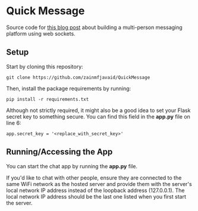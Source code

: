 # Quick Message
Source code for [this blog post](https://zainj.dev/posts?post=building-a-textbased-messaging-platform) about building a multi-person messaging platform using web sockets.

## Setup
Start by cloning this repository:

```
git clone https://github.com/zainmfjavaid/QuickMessage
```

Then, install the package requirements by running:

```
pip install -r requirements.txt
```

Although not strictly required, it might also be a good idea to set your Flask secret key to something secure. You can find this field in the **app.py** file on line 6:

```
app.secret_key = '<replace_with_secret_key>'
```

## Running/Accessing the App
You can start the chat app by running the **app.py** file.

If you'd like to chat with other people, ensure they are connected to the same WiFi network as the hosted server and provide them with the server's local network IP address instead of the loopback address (127.0.0.1). The local network IP address should be the last one listed when you first start the server.